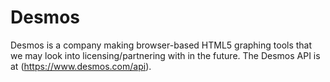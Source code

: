 # Desmos

Desmos is a company making browser-based HTML5 graphing tools that we may look into licensing/partnering with in the future. The Desmos API is at (https://www.desmos.com/api).
